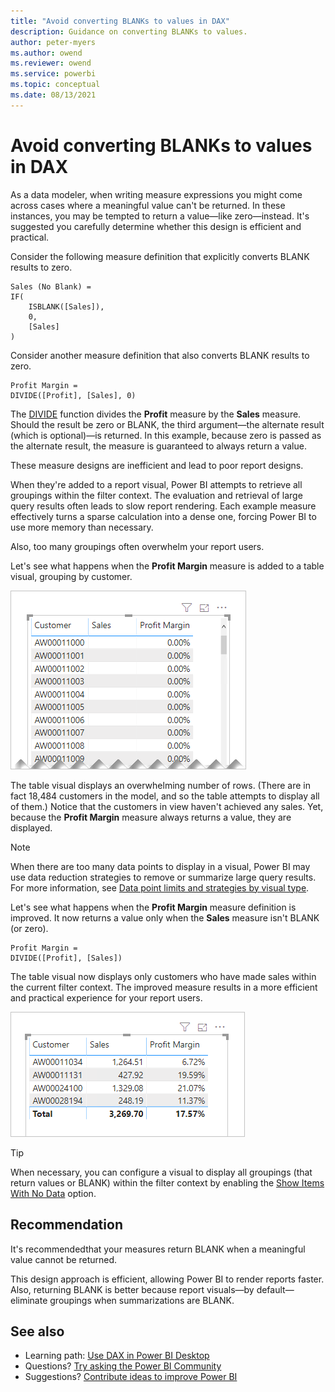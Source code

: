 ```yaml
---
title: "Avoid converting BLANKs to values in DAX"
description: Guidance on converting BLANKs to values.
author: peter-myers
ms.author: owend
ms.reviewer: owend
ms.service: powerbi
ms.topic: conceptual
ms.date: 08/13/2021
---
```


# Avoid converting BLANKs to values in DAX

As a data modeler, when writing measure expressions you might come across cases where a meaningful value can't be returned. In these instances, you may be tempted to return a value—like zero—instead. It's suggested you carefully determine whether this design is efficient and practical.

Consider the following measure definition that explicitly converts BLANK results to zero.

```dax
Sales (No Blank) =
IF(
    ISBLANK([Sales]),
    0,
    [Sales]
)
```

Consider another measure definition that also converts BLANK results to zero.

```dax
Profit Margin =
DIVIDE([Profit], [Sales], 0)
```

The [DIVIDE](../divide-function-dax.md) function divides the **Profit** measure by the **Sales** measure. Should the result be zero or BLANK, the third argument—the alternate result (which is optional)—is returned. In this example, because zero is passed as the alternate result, the measure is guaranteed to always return a value.

These measure designs are inefficient and lead to poor report designs.

When they're added to a report visual, Power BI attempts to retrieve all groupings within the filter context. The evaluation and retrieval of large query results often leads to slow report rendering. Each example measure effectively turns a sparse calculation into a dense one, forcing Power BI to use more memory than necessary.

Also, too many groupings often overwhelm your report users.

Let's see what happens when the **Profit Margin** measure is added to a table visual, grouping by customer.

![Screenshot of Power B I Desktop showing table visual of data with one row per customer. Sales values are BLANK and Profit Margin values are zero per cent. ](media/dax-avoid-converting-blank/table-visual-poor.png)

The table visual displays an overwhelming number of rows. (There are in fact 18,484 customers in the model, and so the table attempts to display all of them.) Notice that the customers in view haven't achieved any sales. Yet, because the **Profit Margin** measure always returns a value, they are displayed.

> [!NOTE]
> When there are too many data points to display in a visual, Power BI may use data reduction strategies to remove or summarize large query results. For more information, see [Data point limits and strategies by visual type](/power-bi/visuals/power-bi-data-points).

Let's see what happens when the **Profit Margin** measure definition is improved. It now returns a value only when the **Sales** measure isn't BLANK (or zero).

```dax
Profit Margin =
DIVIDE([Profit], [Sales])
```

The table visual now displays only customers who have made sales within the current filter context. The improved measure results in a more efficient and practical experience for your report users.

![Screenshot of Power BI Desktop showing table visual of data that has filtered content.](media/dax-avoid-converting-blank/table-visual-good.png)

> [!TIP]
> When necessary, you can configure a visual to display all groupings (that return values or BLANK) within the filter context by enabling the [Show Items With No Data](/power-bi/create-reports/desktop-show-items-no-data) option.

## Recommendation

It's recommendedthat your measures return BLANK when a meaningful value cannot be returned.

This design approach is efficient, allowing Power BI to render reports faster. Also, returning BLANK is better because report visuals—by default—eliminate groupings when summarizations are BLANK.

## See also

- Learning path: [Use DAX in Power BI Desktop](/learn/paths/dax-power-bi/)
- Questions? [Try asking the Power BI Community](https://community.powerbi.com/)
- Suggestions? [Contribute ideas to improve Power BI](https://ideas.powerbi.com)